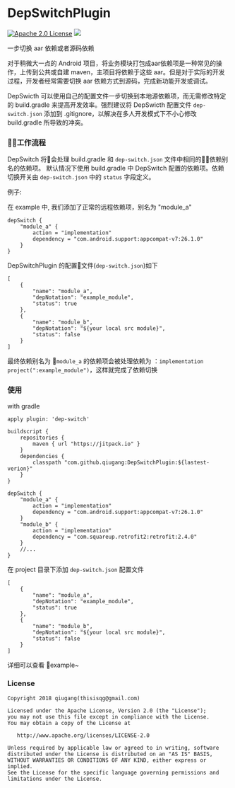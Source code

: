 # DepSwitchPlugin

[![Apache 2.0 License](https://img.shields.io/badge/license-Apache%202.0-blue.svg?style=flat)](http://www.apache.org/licenses/LICENSE-2.0.html) [![](https://jitpack.io/v/qiugang/DepSwitchPlugin.svg)](https://jitpack.io/#qiugang/DepSwitchPlugin)

一步切换 aar 依赖或者源码依赖

对于稍微大一点的 Android 项目，将业务模块打包成aar依赖项是一种常见的操作，上传到公共或自建 maven，主项目将依赖于这些 aar。但是对于实际的开发过程，开发者经常需要切换 aar 依赖方式到源码，完成新功能开发或调试。

DepSwicth 可以使用自己的配置文件一步切换到本地源依赖项，而无需修改特定的 build.gradle 来提高开发效率。强烈建议将 DepSwicth 配置文件 ```dep-switch.json``` 添加到 .gitignore，以解决在多人开发模式下不小心修改 build.gradle 所导致的冲突。

### 工作流程

DepSwitch 将会处理 build.gradle 和 ```dep-switch.json``` 文件中相同的依赖别名的依赖项。
默认情况下使用 build.gradle 中 DepSwitch 配置的依赖项。依赖切换开关由 ```dep-switch.json``` 中的 ```status``` 字段定义。

例子:

在 example 中, 我们添加了正常的远程依赖项，别名为 "module_a"
```
depSwitch {
    "module_a" {
        action = "implementation"
        dependency = "com.android.support:appcompat-v7:26.1.0"
    }    
}
```
DepSwitchPlugin 的配置文件(```dep-switch.json```)如下

```
[
    {
        "name": "module_a",
        "depNotation": "example_module",
        "status": true
    },
    {
        "name": "module_b",
        "depNotation": "${your local src module}",
        "status": false
    }
]

```
最终依赖别名为 ```module_a``` 的依赖项会被处理依赖为 ：```implementation project(":example_module")```，这样就完成了依赖切换

### 使用

with gradle
```
apply plugin: 'dep-switch'

buildscript {
    repositories {
        maven { url "https://jitpack.io" }
    }
    dependencies {
        classpath "com.github.qiugang:DepSwitchPlugin:${lastest-verion}"
    }
}

depSwitch {
    "module_a" {
        action = "implementation"
        dependency = "com.android.support:appcompat-v7:26.1.0"
    }
    "module_b" {
        action = "implementation"
        dependency = "com.squareup.retrofit2:retrofit:2.4.0"
    }
    //...
}
```
在 project 目录下添加 ```dep-switch.json``` 配置文件

```
[
    {
        "name": "module_a",
        "depNotation": "example_module",
        "status": true
    },
    {
        "name": "module_b",
        "depNotation": "${your local src module}",
        "status": false
    }
]
```

详细可以查看 example~


### License

    Copyright 2018 qiugang(thisisqg@gmail.com)

    Licensed under the Apache License, Version 2.0 (the "License");
    you may not use this file except in compliance with the License.
    You may obtain a copy of the License at

       http://www.apache.org/licenses/LICENSE-2.0

    Unless required by applicable law or agreed to in writing, software
    distributed under the License is distributed on an "AS IS" BASIS,
    WITHOUT WARRANTIES OR CONDITIONS OF ANY KIND, either express or implied.
    See the License for the specific language governing permissions and
    limitations under the License.
